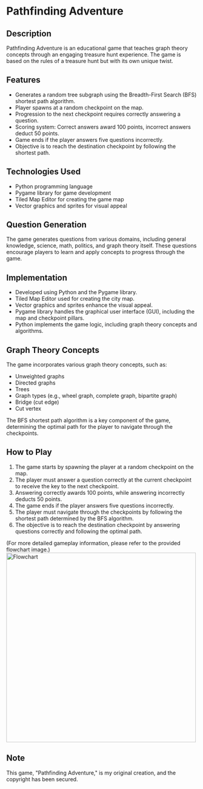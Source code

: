 # Pathfinding Adventure

## Description
Pathfinding Adventure is an educational game that teaches graph theory concepts through an engaging treasure hunt experience. The game is based on the rules of a treasure hunt but with its own unique twist.

## Features
- Generates a random tree subgraph using the Breadth-First Search (BFS) shortest path algorithm.
- Player spawns at a random checkpoint on the map.
- Progression to the next checkpoint requires correctly answering a question.
- Scoring system: Correct answers award 100 points, incorrect answers deduct 50 points.
- Game ends if the player answers five questions incorrectly.
- Objective is to reach the destination checkpoint by following the shortest path.

## Technologies Used
- Python programming language
- Pygame library for game development
- Tiled Map Editor for creating the game map
- Vector graphics and sprites for visual appeal

## Question Generation
The game generates questions from various domains, including general knowledge, science, math, politics, and graph theory itself. These questions encourage players to learn and apply concepts to progress through the game.

## Implementation
- Developed using Python and the Pygame library.
- Tiled Map Editor used for creating the city map.
- Vector graphics and sprites enhance the visual appeal.
- Pygame library handles the graphical user interface (GUI), including the map and checkpoint pillars.
- Python implements the game logic, including graph theory concepts and algorithms.

## Graph Theory Concepts
The game incorporates various graph theory concepts, such as:
- Unweighted graphs
- Directed graphs
- Trees
- Graph types (e.g., wheel graph, complete graph, bipartite graph)
- Bridge (cut edge)
- Cut vertex

The BFS shortest path algorithm is a key component of the game, determining the optimal path for the player to navigate through the checkpoints.

## How to Play
1. The game starts by spawning the player at a random checkpoint on the map.
2. The player must answer a question correctly at the current checkpoint to receive the key to the next checkpoint.
3. Answering correctly awards 100 points, while answering incorrectly deducts 50 points.
4. The game ends if the player answers five questions incorrectly.
5. The player must navigate through the checkpoints by following the shortest path determined by the BFS algorithm.
6. The objective is to reach the destination checkpoint by answering questions correctly and following the optimal path.

(For more detailed gameplay information, please refer to the provided flowchart image.)
<img src="https://github.com/Darshan-Padia/Pathfinding-Adventure/assets/89976375/a846c408-8602-4300-bea9-2cae644238dc" alt="Flowchart" width="500">

## Note
This game, "Pathfinding Adventure," is my original creation, and the copyright has been secured.
